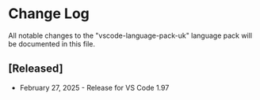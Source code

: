 # Change Log

All notable changes to the "vscode-language-pack-uk" language pack will be documented in this file.

## [Released]

- February 27, 2025 - Release for VS Code 1.97
